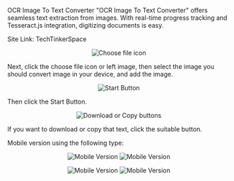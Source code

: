 OCR Image To Text Converter
"OCR Image To Text Converter" offers seamless text extraction from images. With real-time progress tracking and Tesseract.js integration, digitizing documents is easy.

Site Link: TechTinkerSpace

<p align="center">
  <img src="https://github.com/deemalvidarshana/OCR-Image-To-Text/assets/155978063/fd2a4df4-2a52-4f33-b985-c7d6fbc641c1" alt="Choose file icon">
</p>
Next, click the choose file icon or left image, then select the image you should convert image in your device, and add the image.

<p align="center">
  <img src="https://github.com/deemalvidarshana/OCR-Image-To-Text/assets/155978063/58eae5a4-9216-4642-8cfa-130a670c4a76" alt="Start Button">
</p>
Then click the Start Button.

<p align="center">
  <img src="https://github.com/deemalvidarshana/OCR-Image-To-Text/assets/155978063/b79961d8-e9af-4b32-83fd-a6f1188bc1b2" alt="Download or Copy buttons">
</p>
If you want to download or copy that text, click the suitable button.

Mobile version using the following type:

<p align="center">
  <img src="https://github.com/deemalvidarshana/OCR-Image-To-Text/assets/155978063/2f3935b9-0c99-4d3c-ace3-074a92e26893" alt="Mobile Version">
  <img src="https://github.com/deemalvidarshana/OCR-Image-To-Text/assets/155978063/b0f47827-90a2-44d8-b4a2-bb0fb1edb585" alt="Mobile Version">
</p>
<p align="center">
  <img src="https://github.com/deemalvidarshana/OCR-Image-To-Text/assets/155978063/eb91a680-e249-45b0-9f89-04b5bc7e5b77" alt="Mobile Version">
  <img src="https://github.com/deemalvidarshana/OCR-Image-To-Text/assets/155978063/e01a6730-f586-4721-83ee-cddb55e7e238" alt="Mobile Version">
</p>
